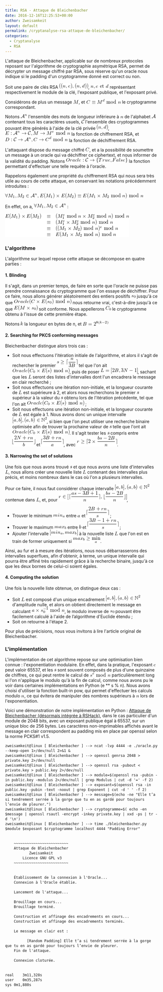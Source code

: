 ```yaml
---
title: RSA - Attaque de Bleichenbacher
date: 2016-12-16T12:25:53+00:00
author: Zweisamkeit
layout: default
permalink: /cryptanalyse-rsa-attaque-de-bleichenbacher/
categories:
  - Cryptanalyse
  - RSA
---
```

L'attaque de Bleichenbacher, applicable sur de nombreux protocoles reposant sur l'algorithme de cryptographie asymétrique RSA, permet de décrypter un message chiffré par RSA, sous réserve qu'un oracle nous indique si le padding d'un cryptogramme donné est correct ou non.

Soit une paire de clés RSA ![](/img/78517ef389c102edcfc497fea171e963.png)<!-- ((n,e), (n,d)) -->, ![](/img/42087100699a995b624941d0032560e7.png)<!-- n, e\text{ et }d --> représentant respectivement le module de la clé, l'exposant publique, et l'exposant privé.

Considérons de plus un message ![](/img/e48ef751b3214a12c7435e6f787a432c.png)<!-- M -->, et ![](/img/3ccd37bb56095d2ada10342713267168.png)<!-- C \equiv M^d \text{ mod }n --> le cryptogramme correspondant.

Notons ![](/img/6ed773568f66cc0ef15ac22718c50459.png)<!--  \mathcal{A}^n --> l'ensemble des mots de longueur inférieure à ![](/img/b1923295e9f3947504e873049f97b025.png)<!-- n --> de l'alphabet ![](/img/fbc2080d9ec4235e48d25c75cccc73ca.png)<!-- \mathcal{A} --> contenant tous les caractères usuels, ![](/img/4bb85bebf11937f74ff4f15b4f253106.png)<!-- \mathcal{C}  --> l'ensemble des cryptogrammes pouvant être générés à l'aide de la clé privée ![](/img/dbcc17f32291d703343acc718d0355e9.png)<!-- (n,d) -->, ![](/img/b2a4f90c6b49e43b39a3389f50604f88.png)<!-- E : \mathcal{A}^n \rightarrow \mathcal{C}, M \rightarrow M^e\text{ mod }n --> la fonction de chiffrement RSA, et ![](/img/59b541525e962217dc6e89edc9105b8d.png)<!--  D : \mathcal{C}\rightarrow \mathcal{A}^n, C\rightarrow C^d\text{ mod }n --> la fonction de déchiffrement RSA.

L'attaquant dispose du message chiffré ![](/img/60c156015f8e4f315493389d54bd8394.png)<!-- C -->, et a la possibilité de soumettre un message à un oracle qui va déchiffrer ce ciphertext, et nous informer de la validité du padding. Notons ![](/img/25078ba75ba4ed592da3bbc0a6df79ad.png)<!-- Oracle : \mathcal{C} \rightarrow \{True, False\} --> la fonction permettant d'effectuer une telle requête à l'oracle.

Rappelons également une propriété du chiffrement RSA qui nous sera très utile au cours de cette attaque, en conservant les notations précédemment introduites :

![](/img/66eae69ebdc7945aaa8ab585a76b3034.png)<!-- \forall M_1,M_2 \in \mathcal{A}^n,E(M_1)\times E(M_2)\equiv E(M_1\times M_2 \text{ mod } n)\text{ mod }n -->

En effet, on a, ![](/img/b28858e575cb5e618bedb92a5bc266b2.png)<!-- \forall M_1,M_2 \in \mathcal{A}^n --> :

![](/img/182bb903d1b77f9d9872ef9de47471b1.png)<!-- \begin{array}{rcl}E(M_1)\times E(M_2) &\equiv &(M_1^e \text{ mod }n \times M_2^e\text{ mod }n)\text{ mod }n\\&\equiv &(M_1^e\times M_2^e\text{ mod }n)\text{ mod }n\\&\equiv &((M_1\times M_2)\text{ mod }n)^e\text{ mod }n\\&\equiv &E(M_1\times M_2\text{ mod }n)\text{ mod }n\end{array} -->

 
### L'algorithme


L'algorithme sur lequel repose cette attaque se décompose en quatre parties :

 
#### 1. Blinding


Il s'agit, dans un premier temps, de faire en sorte que l'oracle ne puisse pas prendre connaissance du cryptogramme que l'on essaye de déchiffrer. Pour ce faire, nous allons générer aléatoirement des entiers positifs ![](/img/0d0052b3255cd87396e61b459dc90d39.png)<!-- s_0 --> jusqu'à ce que ![](/img/a9da00e6d63c3f77ce25bbe7574b5266.png)<!-- Oracle(C\times E(s_0)\text{ mod }n) --> nous retourne vrai, c'est-à-dire jusqu'à ce que ![](/img/e7b6cba8c39344b399b0c59863e5e1ff.png)<!-- E(M\times s_0) --> soit conforme. Nous appellerons ![](/img/c39e6fcd5997697e7a1cfabdf258ed6a.png)<!-- C_0 --> le cryptogramme obtenu à l'issue de cette première étape.

Notons ![](/img/d195b265bf319771f1f665318df44dad.png)<!-- k --> la longueur en bytes de n, et ![](/img/2c59cf97b850d2d204f5b6f714eb1ad7.png)<!-- B=2^{8(k-2)} -->

 
#### 2. Searching for PKCS conforming messages


Bleichenbacher distingue alors trois cas :

* Soit nous effectuons l'itération initiale de l'algorithme, et alors il s'agit de rechercher le premier ![](/img/75a9c599f4ed3ec03eab7497ff62d3ed.png)<!-- s \geq \lceil \frac{n}{3B}\rceil --> tel que l'on ait ![](/img/411e48aac2b56cbd255c1315f6825a4c.png)<!-- Oracle(C_0\times E(s)\text{ mod }n) -->, puis de poser ![](/img/e9d19280f89dff6a46becefb1595bbad.png)<!-- L = {[2B, 3N-1]} -->, sachant que les ![](/img/f64b86dbfb445e9db0e9693497758491.png)<!-- L --> seront des listes d'intervalles dont l'un encadrera le message en clair recherché ;
* Soit nous effectuons une itération non-initiale, et la longueur courante de ![](/img/f64b86dbfb445e9db0e9693497758491.png)<!-- L --> est supérieure à 2, et alors nous recherchons le premier ![](/img/7f67e27be79d8fe1c48df4aa711d7f00.png)<!-- s --> supérieur à la valeur du ![](/img/7f67e27be79d8fe1c48df4aa711d7f00.png)<!-- s --> obtenu lors de l'itération précédente, tel que l'on ait ![](/img/411e48aac2b56cbd255c1315f6825a4c.png)<!-- Oracle(C_0\times E(s)\text{ mod }n) --> ;
* Soit nous effectuons une itération non-initiale, et la longueur courante de ![](/img/f64b86dbfb445e9db0e9693497758491.png)<!-- L --> est égale à 1. Nous avons donc un unique intervalle ![](/img/85d7744aa4a18c018bb47a855a1fa1af.png)<!-- [a,b],(a,b)\in\mathbb{N}^2 -->, si bien que l'on peut utiliser une recherche binaire optimisée afin de trouver la prochaine valeur de ![](/img/7f67e27be79d8fe1c48df4aa711d7f00.png)<!-- s --> telle que l'ont ait ![](/img/411e48aac2b56cbd255c1315f6825a4c.png)<!-- Oracle(C_0\times E(s)\text{ mod }n) -->. Il s'agit tester les ![](/img/7f67e27be79d8fe1c48df4aa711d7f00.png)<!-- s --> compris entre ![](/img/21c0f70b2bb51d88817f11030ac27184.png)<!-- \lfloor\frac{2N+rn}{b}\rfloor --> et ![](/img/7fb81ae58e851343cd7429110c1ddd0d.png)<!-- \lceil\frac{3B + rn}{a}\rceil -->, avec ![](/img/5cf786104de044774a0034f8fc42b813.png)<!-- r\geq \lceil2\times\frac{bs-2B}{n}\rceil -->.



#### 3. Narrowing the set of solutions


Une fois que nous avons trouvé ![](/img/7f67e27be79d8fe1c48df4aa711d7f00.png)<!-- s --> et que nous avons une liste d'intervalles ![](/img/f64b86dbfb445e9db0e9693497758491.png)<!-- L -->, nous allons créer une nouvelle liste ![](/img/f64b86dbfb445e9db0e9693497758491.png)<!-- L --> contenant des intervalles plus précis, et moins nombreux dans le cas où l'on a plusieurs intervalles.

Pour ce faire, il nous faut considérer chaque intervalle ![](/img/85d7744aa4a18c018bb47a855a1fa1af.png)<!-- [a,b],(a,b)\in\mathbb{N}^2 --> contenue dans ![](/img/f64b86dbfb445e9db0e9693497758491.png)<!-- L -->, et, pour ![](/img/4ac0eac09658731cdca2330c272656d6.png)<!--  r\in[\lceil\frac{as-3B+1}{n}\rceil,\lfloor\frac{bs-2B}{n}\rfloor] -->,

* Trouver le minimum ![](/img/89a826c64431c17e390d9591dc23ab4a.png)<!-- min_a --> entre ![](/img/24cbce03a578cca4780d38dbc2429755.png)<!-- a --> et ![](/img/d39a1f1612308502a335a21bba786177.png)<!-- \lceil\frac{2B+rn}{s}\rceil --> ;
* Trouver le maximum ![](/img/3316384a4443659df84af7316d098062.png)<!-- max_b --> entre ![](/img/ff722294c631e187a2482ff2382418b1.png)<!-- b --> et ![](/img/b7f20ba2e6f3f346979956e48547bb03.png)<!-- \lceil\frac{3B-1+rn}{s}\rceil --> ;
* Ajouter l'intervalle ![](/img/500899305b2daa08e8bb159ced1390f4.png)<!-- [min_a,max_b] --> à la nouvelle liste ![](/img/f64b86dbfb445e9db0e9693497758491.png)<!-- L --> que l'on est en train de former uniquement si ![](/img/8931d63f2f6a8d8d72a009512c7aed7b.png)<!-- max_b \geq \min_a -->.

Ainsi, au fur et à mesure des itérations, nous nous débarrasserons des intervalles superflues, afin d'obtenir, à terme, un unique intervalle qui pourra être affiné très rapidement grâce à la recherche binaire, jusqu'à ce que les deux bornes de celui-ci soient égales.

 
#### 4. Computing the solution


Une fois la nouvelle liste obtenue, on distingue deux cas :

* Soit ![](/img/f64b86dbfb445e9db0e9693497758491.png)<!-- L --> est composé d'un unique encadrement ![](/img/85d7744aa4a18c018bb47a855a1fa1af.png)<!-- [a,b],(a,b)\in\mathbb{N}^2 --> d'amplitude nulle, et alors on obtient directement le message en calculant ![](/img/47c2cc64d99f9fae4297945dbb16b17b.png)<!-- a\times s_0^{-1} \text{ mod }n -->, le modulo inverse de ![](/img/0d0052b3255cd87396e61b459dc90d39.png)<!-- s_0 --> pouvant être facilement calculé à l'aide de l’algorithme d'Euclide étendu ;
* Soit on retourne à l'étape 2.

Pour plus de précisions, nous vous invitons à lire l'article original de Bleichenbacher.

 
### L'implémentation


L'implémentation de cet algorithme repose sur une optimisation bien connue : l'exponentiation modulaire. En effet, dans la pratique, l'exposant ![](/img/08fbbff44d3f28d597d403f387e3868b.png)<!-- e --> peut valoir 65537, et les ![](/img/7f67e27be79d8fe1c48df4aa711d7f00.png)<!-- s --> sont souvent composés de plus d'une quinzaine de chiffres, ce qui peut rentre le calcul de ![](/img/4f2c52782a019d1c060f2a51b4c05f07.png)<!-- s^e \text{ mod }n --> particulièrement long si l'on n'applique le modulo qu'à la fin de calcul, comme nous avons pu le voir dans certaines implémentations en Python (e ** s % n). Nous avons choisi d'utiliser la fonction built-in pow, qui permet d'effectuer les calculs modulo ![](/img/b1923295e9f3947504e873049f97b025.png)<!-- n -->, ce qui évitera de manipuler des nombres supérieurs à ![](/img/b1923295e9f3947504e873049f97b025.png)<!-- n --> lors de l'exponentiation.

Voici une démonstration de notre implémentation en Python : [Attaque de Bleichenbacher (désormais intégrée à RSHack)](/rshack.html), dans le cas particulier d'un module de 2048 bits, avec un exposant publique égal à 65537, sur un unique bloc de 256 bytes. Les caractères non-imprimables affichés avant le message en clair correspondent au padding mis en place par openssl selon la norme PCKS#1 v1.5.
```
zweisamkeit@linux [ Bleichenbacher ] --> ncat -lvp 4444 -e ./oracle.py --keep-open 1>/dev/null 2>&1 &
zweisamkeit@linux [ Bleichenbacher ] --> openssl genrsa 2048 > private.key 2>/dev/null
zweisamkeit@linux [ Bleichenbacher ] --> openssl rsa -pubout < private.key > public.key 2>/dev/null
zweisamkeit@linux [ Bleichenbacher ] --> module=$(openssl rsa -pubin -in public.key -modulus 2>/dev/null | grep Modulus | cut -d '=' -f 2)
zweisamkeit@linux [ Bleichenbacher ] --> exposant=$(openssl rsa -in public.key -pubin -text -noout | grep Exponent | cut -d ' ' -f 2)
zweisamkeit@linux [ Bleichenbacher ] --> message=$(echo -ne "Elle t’a si tendrement serrée à la gorge que tu en as gardé pour toujours l’envie de pleurer.")
zweisamkeit@linux [ Bleichenbacher ] --> cryptogramme=$( echo -en $message | openssl rsautl -encrypt -inkey private.key | xxd -ps | tr -d '\n')
zweisamkeit@linux [ Bleichenbacher ] --> time ./bleichenbacher.py $module $exposant $cryptogramme localhost 4444 "Padding Error"


	~~~~~~~~~~~~~~~~~~~~~~~~~
	Attaque de Bleichenbacher
	       Zweisamkeit       
	    Licence GNU GPL v3   
	~~~~~~~~~~~~~~~~~~~~~~~~~


	Établissement de la connexion à l'Oracle...
	Connexion à l'Oracle établie.

	Lancement de l'attaque...

	Brouillage en cours...
	Brouillage terminé.

	Construction et affinage des encadrements en cours...
	Construction et affinage des encadrements terminés.

	Le message en clair est : 

          [Random Padding] Elle t’a si tendrement serrée à la gorge que tu en as gardé pour toujours l’envie de pleurer.
	Fin de l'attaque.

	Connexion cloturée.


real	3m11,328s
user	0m35,287s
sys	0m1,880s
```
